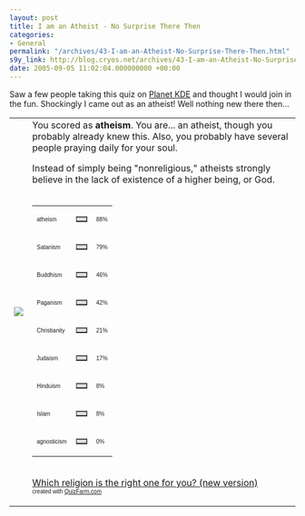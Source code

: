 ```yaml
---
layout: post
title: I am an Atheist - No Surprise There Then
categories:
- General
permalink: "/archives/43-I-am-an-Atheist-No-Surprise-There-Then.html"
s9y_link: http://blog.cryos.net/archives/43-I-am-an-Atheist-No-Surprise-There-Then.html
date: 2005-09-05 11:02:04.000000000 +00:00
---
```

<span><p>Saw a few people taking this quiz on <a href="http://planet.kde.org/"  title="Planet KDE">Planet KDE</a> and thought I would join in the fun. Shockingly I came out as an atheist! Well nothing new there then...</p>

<table border='0' cellpadding='5' cellspacing='0' width='600'><tr><td><img src='http://images.quizfarm.com/1110084217atheism.GIF'></td><td> You scored as <b>atheism</b>. You are... an atheist, though you probably already knew this. Also, you probably have several people praying daily for your soul.

Instead of simply being "nonreligious," atheists strongly believe in the lack of existence of a higher being, or God.<br /><br /><table border='0' width='300' cellspacing='0' cellpadding='0'><tr><td><p><font face='Arial' size='1'>atheism</font></p></td><td><table border='1' cellpadding='0' cellspacing='0' width='88' bgcolor='#dddddd'><tr><td></td></tr></table></td><td><font face='Arial' size='1'>88%</font></td></tr><tr><td><p><font face='Arial' size='1'>Satanism</font></p></td><td><table border='1' cellpadding='0' cellspacing='0' width='79' bgcolor='#dddddd'><tr><td></td></tr></table></td><td><font face='Arial' size='1'>79%</font></td></tr><tr><td><p><font face='Arial' size='1'>Buddhism</font></p></td><td><table border='1' cellpadding='0' cellspacing='0' width='46' bgcolor='#dddddd'><tr><td></td></tr></table></td><td><font face='Arial' size='1'>46%</font></td></tr><tr><td><p><font face='Arial' size='1'>Paganism</font></p></td><td><table border='1' cellpadding='0' cellspacing='0' width='42' bgcolor='#dddddd'><tr><td></td></tr></table></td><td><font face='Arial' size='1'>42%</font></td></tr><tr><td><p><font face='Arial' size='1'>Christianity</font></p></td><td><table border='1' cellpadding='0' cellspacing='0' width='21' bgcolor='#dddddd'><tr><td></td></tr></table></td><td><font face='Arial' size='1'>21%</font></td></tr><tr><td><p><font face='Arial' size='1'>Judaism</font></p></td><td><table border='1' cellpadding='0' cellspacing='0' width='17' bgcolor='#dddddd'><tr><td></td></tr></table></td><td><font face='Arial' size='1'>17%</font></td></tr><tr><td><p><font face='Arial' size='1'>Hinduism</font></p></td><td><table border='1' cellpadding='0' cellspacing='0' width='8' bgcolor='#dddddd'><tr><td></td></tr></table></td><td><font face='Arial' size='1'>8%</font></td></tr><tr><td><p><font face='Arial' size='1'>Islam</font></p></td><td><table border='1' cellpadding='0' cellspacing='0' width='8' bgcolor='#dddddd'><tr><td></td></tr></table></td><td><font face='Arial' size='1'>8%</font></td></tr><tr><td><p><font face='Arial' size='1'>agnosticism</font></p></td><td><table border='1' cellpadding='0' cellspacing='0' width='0' bgcolor='#dddddd'><tr><td></td></tr></table></td><td><font face='Arial' size='1'>0%</font></td></tr></td></tr></table><br /><a href='http://quizfarm.com/test.php?q_id=10907'>Which religion is the right one for you? (new version)</a><br /><font face='Arial' size='1'>created with <a href='http://quizfarm.com'>QuizFarm.com</a></font></table>
</span>
